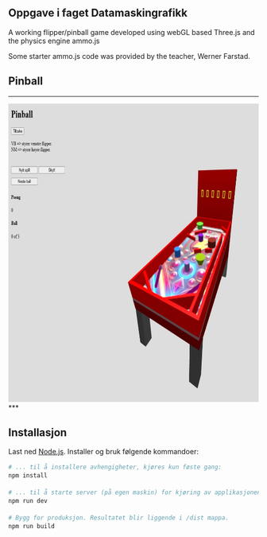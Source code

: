 ## Oppgave i faget Datamaskingrafikk

A working flipper/pinball game developed using webGL based Three.js and the physics engine ammo.js


Some starter ammo.js code was provided by the teacher, Werner Farstad.

## Pinball

***
<img width="800" height="600" src="static/screenshot.jpeg" alt="Flipper game" >
***


## Installasjon
Last ned [Node.js](https://nodejs.org/en/download/).
Installer og bruk følgende kommandoer:

``` bash
# ... til å installere avhengigheter, kjøres kun føste gang:
npm install

# ... til å starte server (på egen maskin) for kjøring av applikasjonen: 
npm run dev

# Bygg for produksjon. Resultatet blir liggende i /dist mappa.
npm run build
```
